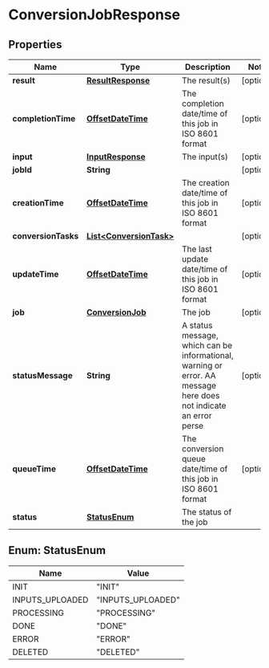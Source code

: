 
# ConversionJobResponse

## Properties
Name | Type | Description | Notes
------------ | ------------- | ------------- | -------------
**result** | [**ResultResponse**](ResultResponse.md) | The result(s) |  [optional]
**completionTime** | [**OffsetDateTime**](OffsetDateTime.md) | The completion date/time of this job in ISO 8601 format |  [optional]
**input** | [**InputResponse**](InputResponse.md) | The input(s) |  [optional]
**jobId** | **String** |  |  [optional]
**creationTime** | [**OffsetDateTime**](OffsetDateTime.md) | The creation date/time of this job in ISO 8601 format |  [optional]
**conversionTasks** | [**List&lt;ConversionTask&gt;**](ConversionTask.md) |  |  [optional]
**updateTime** | [**OffsetDateTime**](OffsetDateTime.md) | The last update date/time of this job in ISO 8601 format |  [optional]
**job** | [**ConversionJob**](ConversionJob.md) | The job |  [optional]
**statusMessage** | **String** | A status message, which can be informational, warning or error. AA message here does not indicate an error perse |  [optional]
**queueTime** | [**OffsetDateTime**](OffsetDateTime.md) | The conversion queue date/time of this job in ISO 8601 format |  [optional]
**status** | [**StatusEnum**](#StatusEnum) | The status of the job | 


<a name="StatusEnum"></a>
## Enum: StatusEnum
Name | Value
---- | -----
INIT | &quot;INIT&quot;
INPUTS_UPLOADED | &quot;INPUTS_UPLOADED&quot;
PROCESSING | &quot;PROCESSING&quot;
DONE | &quot;DONE&quot;
ERROR | &quot;ERROR&quot;
DELETED | &quot;DELETED&quot;



